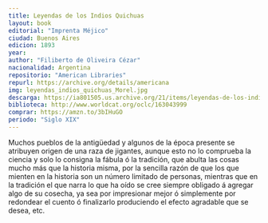 ```yaml
---
title: Leyendas de los Indios Quichuas
layout: book
editorial: "Imprenta Méjico"
ciudad: Buenos Aires
edicion: 1893
year: 
author: "Filiberto de Oliveira Cézar"
nacionalidad: Argentina
repositorio: "American Libraries"
repurl: https://archive.org/details/americana
img: leyendas_indios_quichuas_Morel.jpg
descarga: https://ia801505.us.archive.org/21/items/leyendas-de-los-indios-quichuas-filiberto-de-oliveira-cezar/Leyendas%20de%20los%20indios%20quichuas%20-%20Filiberto%20de%20Oliveira%20C%C3%A9zar.pdf
biblioteca: http://www.worldcat.org/oclc/163043999
comprar: https://amzn.to/3bIHuGO
periodo: "Siglo XIX"
---
```

 

Muchos pueblos de la antigüedad y algunos de la época presente se atribuyen origen de una raza de jigantes, aunque esto no lo comprueba la ciencia y solo lo consigna la fábula ó la tradición, que abulta las cosas mucho más que la historia misma, por la sencilla razón de que los que mienten en la historia son un número limitado de personas, mientras que en la tradición el que narra lo que ha oído se cree siempre obligado á agregar algo de su cosecha, ya sea por impresionar mejor ó simplemente por redondear el cuento ó finalizarlo produciendo el efecto agradable que se desea, etc.
